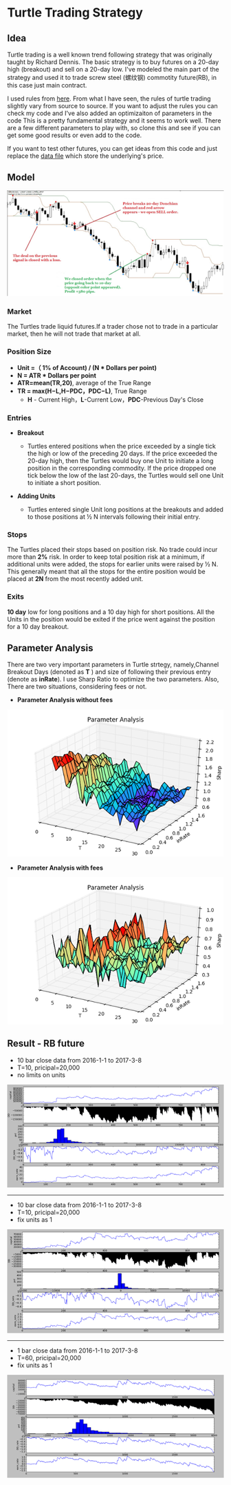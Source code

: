 # Turtle Trading Strategy
## Idea
Turtle trading is a well known trend following strategy that was originally taught by Richard Dennis. The basic strategy is to buy futures on a 20-day high (breakout) and sell on a 20-day low. I've modeled the main part of the strategy and used it to trade screw steel (螺纹钢) commotity future(RB), in this case just main contract.

I used rules from [here](http://bigpicture.typepad.com/comments/files/turtlerules.pdf). From what I have seen, the rules of turtle trading slightly vary from source to source. If you want to adjust the rules you can check my code and I've also added an optimizaiton of parameters in the code
This is a pretty fundamental strategy and it seems to work well. There are a few different parameters to play with, so clone this and see if you can get some good results or even add to the code.

If you want to test other futures, you can get ideas from this code and just replace the [data file](./data.csv) which store the underlying's price. 
## Model
 ![](./PNG/turtle-strategy-samples.jpg)
### Market
The Turtles trade liquid futures.If a trader chose not to trade in a particular market, then he will not trade that market at all.
### Position Size
* **Unit =（ 1% of Account) / (N * Dollars per point)**
* **N = ATR * Dollars per point**
* **ATR=mean(TR,20)**, average of the True Range
* **TR = max(H−L,H−PDC，PDC−L)**, True Range
	* **H** - Current High，**L**-Current Low，**PDC**-Previous Day's Close
### Entries
* **Breakout**
	* Turtles entered positions when the price exceeded by a single tick the
high or low of the preceding 20 days. If the price exceeded the 20-day high, then the Turtles would buy one Unit to initiate a long position in the corresponding
commodity. If the price dropped one tick below the low of the last 20-days, the Turtles would sell one Unit to initiate a short position.

* **Adding Units**
	* Turtles entered single Unit long positions at the breakouts and added to those positions at ½ N intervals following their initial entry.
### Stops
The Turtles placed their stops based on position risk. No trade could incur more than **2%** risk. In order to keep total position risk at a minimum, if additional units were added, the stops for earlier units were raised by ½ N. This generally meant that all the stops for the entire position would be placed at **2N** from the most recently added unit.
### Exits
**10 day** low for long positions and a 10 day high for short
positions. All the Units in the position would be exited if the price went against the position for a 10 day breakout.
## Parameter Analysis
There are two very important parameters in Turtle strtegy, namely,Channel Breakout Days (denoted as **T** ) and size of following their previous entry (denote as **inRate**). I use Sharp Ratio to optimize the two parameters. Also, There are two situations, considering fees or not.

* **Parameter Analysis without fees**

 ![](./PNG/Parameter-Analysis-without-fees.png)

* **Parameter Analysis with fees**

 ![](./PNG/Parameter-Analysis-with-fees.png)

## Result - RB future

* 10 bar close data from 2016-1-1 to 2017-3-8 
* T=10, pricipal=20,000
* no limits on units

![](./PNG/1.png)


----------

* 10 bar close data from 2016-1-1 to 2017-3-8 
* T=10, pricipal=20,000
* fix units as 1

![](./PNG/2.png)


----------

* 1 bar close data from 2016-1-1 to 2017-3-8 
* T=60, pricipal=20,000
* fix units as 1

![](./PNG/3.png)